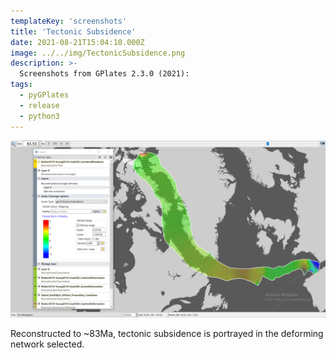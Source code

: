 ```yaml
---
templateKey: 'screenshots'
title: 'Tectonic Subsidence'
date: 2021-08-21T15:04:10.000Z
image: ../../img/TectonicSubsidence.png
description: >-
  Screenshots from GPlates 2.3.0 (2021):
tags:
  - pyGPlates
  - release
  - python3
---
```

![Tectonic Subsidence](../../img/TectonicSubsidence.png)

Reconstructed to ~83Ma, tectonic subsidence is portrayed in the deforming network selected. 
